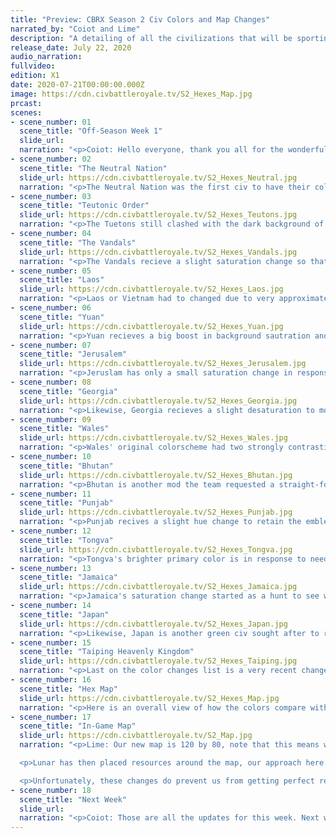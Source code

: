 ```yaml
---
title: "Preview: CBRX Season 2 Civ Colors and Map Changes"
narrated_by: "Coiot and Lime"
description: "A detailing of all the civilizations that will be sporting new colors for the in-game screenshots of Season 2. Will also be showcasing the new map created just for Season 2."
release_date: July 22, 2020
audio_narration:
fullvideo:
edition: X1
date: 2020-07-21T00:00:00.000Z
image: https://cdn.civbattleroyale.tv/S2_Hexes_Map.jpg
prcast:
scenes:
- scene_number: 01
  scene_title: "Off-Season Week 1"
  slide_url: 
  narration: "<p>Coiot: Hello everyone, thank you all for the wonderful feedback we've recieved the two weeks following the conclusion of Season 1 of CBRX. The team has been wokring on Season 2 since late Januruary, and our early efforts and planning have resulted in a great development flow and this upcoming Season will truly bring some new excitment and a variey of new improvments to enchance the viewer experience both while viewing the episodes and afterwards on the subreddit and Discord server.</p><p>This week the team wants to start off showing the color changes necessitated by the inevitable color clashes around the map and also the extensive changes done to the map itself. This Season we really wanted to minimize the amount of changes to the colors in direct response to our approach the previous Season. The result is an overall more subtle approach to color changes that retain the original look and feel of all the civs mods that had to get a fresh coat of paint. On the other hand, after having now run two Royale games, we knew we had to make extensive changes to the map in order to help the game run better and for the civs to perform better in it as well. We've been able to take lessons learned from the last three years since the start of Mk 2.1 to create a map that will result in a better environment for the civs to fight over with.</p>"
- scene_number: 02
  scene_title: "The Neutral Nation"
  slide_url: https://cdn.civbattleroyale.tv/S2_Hexes_Neutral.jpg
  narration: "<p>The Neutral Nation was the first civ to have their colors changed after the team took the oppurutnity to distance the mod away from the Futurama memes and help it be differntiated from Iceland. The orange used is Osage Orange in a nod to Gragg's Osage mod (it also looks much nicer like this).</p>"
- scene_number: 03
  scene_title: "Teutonic Order"
  slide_url: https://cdn.civbattleroyale.tv/S2_Hexes_Teutons.jpg
  narration: "<p>The Tuetons still clashed with the dark background of Iceland, so the team sought out mod author Uighur_Caesar to pick from amongst a few possible colorschemes to help them stand out. A sharply constrasted Black on Grey fits right into their look.</p>"
- scene_number: 04
  scene_title: "The Vandals"
  slide_url: https://cdn.civbattleroyale.tv/S2_Hexes_Vandals.jpg
  narration: "<p>The Vandals recieve a slight saturation change so that the civ will not conflict with Marajoara and its immediate neighbors.</p>"
- scene_number: 05
  scene_title: "Laos"
  slide_url: https://cdn.civbattleroyale.tv/S2_Hexes_Laos.jpg
  narration: "<p>Laos or Vietnam had to changed due to very approximate hue similarites, so the team sought a simple color flip of its primary and secondary colors to keep the color combination intact.</p>"
- scene_number: 06
  scene_title: "Yuan"
  slide_url: https://cdn.civbattleroyale.tv/S2_Hexes_Yuan.jpg
  narration: "<p>Yuan recieves a big boost in background sautration and a new primary color that is a more different hue than the original primary. This new colorscheme will help the audience tell them apart from the Chukchi to their north.</p>"
- scene_number: 07
  scene_title: "Jerusalem"
  slide_url: https://cdn.civbattleroyale.tv/S2_Hexes_Jerusalem.jpg
  narration: "<p>Jeruslam has only a small saturation change in response to the similar color combination of Georgia immediatly to the north of them.</p>"
- scene_number: 08
  scene_title: "Georgia"
  slide_url: https://cdn.civbattleroyale.tv/S2_Hexes_Georgia.jpg
  narration: "<p>Likewise, Georgia recieves a slight desaturation to move them away from Jerusalem's new colorscheme even further. Subtle, but effective</p>"
- scene_number: 09
  scene_title: "Wales"
  slide_url: https://cdn.civbattleroyale.tv/S2_Hexes_Wales.jpg
  narration: "<p>Wales' original colorscheme had two strongly contrasting colors that made their text difficult to see, and for certain audience members with colorblind conditions, almost impossible to tell apart. The team sought to keep the colors the same while changing the two hues to help with the contrast and improve readbility while still remaining distinctivly Welsh.</p>"
- scene_number: 10
  scene_title: "Bhutan"
  slide_url: https://cdn.civbattleroyale.tv/S2_Hexes_Bhutan.jpg
  narration: "<p>Bhutan is another mod the team requested a straight-forward color flip between its primary and secondary. The flip does well to make them stand out amongst the other yellow-orange colors of South Asia.</p>"
- scene_number: 11
  scene_title: "Punjab"
  slide_url: https://cdn.civbattleroyale.tv/S2_Hexes_Punjab.jpg
  narration: "<p>Punjab recives a slight hue change to retain the emblematic Punjab colorscheme. The team would like the assure everyone that the change is sufficient for all three South Asian civs to be distinct on the map and on screen/</p>"
- scene_number: 12
  scene_title: "Tongva"
  slide_url: https://cdn.civbattleroyale.tv/S2_Hexes_Tongva.jpg
  narration: "<p>Tongva's brighter primary color is in response to needing some more variation between other dark-red background civs (Germany, Burkina Faso, Vietnam, etc.). The brighter primary looks great in its immeidate region and allows for no confusion elsewhere.</p>"
- scene_number: 13
  scene_title: "Jamaica"
  slide_url: https://cdn.civbattleroyale.tv/S2_Hexes_Jamaica.jpg
  narration: "<p>Jamaica's saturation change started as a hunt to see which of all the green civs voted this season—there are so many—could be changed to help with on-screen and map comparisons. Jamaica's new colors resembles the saturation of its IRL flag closely while looking quite distinct to the other green civs on the map.</p>"
- scene_number: 14
  scene_title: "Japan"
  slide_url: https://cdn.civbattleroyale.tv/S2_Hexes_Japan.jpg
  narration: "<p>Likewise, Japan is another green civ sought after to recieve a color change. Mod author Homusubi personally recommened the new pink primary. The team finds it to be very fasionable.</p>"
- scene_number: 15
  scene_title: "Taiping Heavenly Kingdom"
  slide_url: https://cdn.civbattleroyale.tv/S2_Hexes_Taiping.jpg
  narration: "<p>Last on the color changes list is a very recent change. The Taiping Heavenly Kingdom and the Chukchi in tests were not contrasting well enough with each other, resulting in confusion. An easy color flip for the Taiping Heavenly Kingdom solves the conflict.</p>"
- scene_number: 16
  scene_title: "Hex Map"
  slide_url: https://cdn.civbattleroyale.tv/S2_Hexes_Map.jpg
  narration: "<p>Here is an overall view of how the colors compare with each other across the map. There may not be the most expectional variety, but the contrasts work well enough together and the team was able to keep changes at a minimum and close to the original colorschemes wherever possible. Expect to love how these colors will paint the in-game map in the near future.</p>"
- scene_number: 17
  scene_title: "In-Game Map"
  slide_url: https://cdn.civbattleroyale.tv/S2_Map.jpg
  narration: "<p>Lime: Our new map is 120 by 80, note that this means we have shrunk the map a little bit to help with turn times and stability. To do so, with the wonderful help of FionaDanger/Lungora, we've shrunk both the Atlantic and Pacific Oceans, while simultaneously reducing the size of the Arctic, with the intention of reducing random unit spam and battles in the far northern reaches of the world. Obviously, shrinking the two major oceans on the cylinder requires the land in the middle to be compacted as well, so Greenland, the area near the Bering Strait and the Pacific Ocean islands have all either been shrunk appropriately or removed. In addition to those changes, Southeast Asia and Hawaii have been slightly expanded to better accommodate the civs that will be starting there (Laos, Vietnam and Hawai'i). This ia tactic we have employed in the past (see: Nazca) to great success at keeping the game balanced. Finally, North Africa and Western Australia were made more habitable, since civs in those regions were significantly underperforming due to the swathes of desert. </p>

  <p>Lunar has then placed resources around the map, our approach here was to provide every civ with somewhat of a strategic start, with early game resources immediately available near their capital and then more late game resources available farther away from their capital. Then, unique luxuries are also roughly equally distributed for each civilization. </p>

  <p>Unfortunately, these changes do prevent us from getting perfect real-world accuracy, but we think this is a worthy compromise (as we also thought for S1) to provide a more stable, entertaining game! Hope you enjoy! Welcome to ask more specific questions in the comments below, I (Lime) will try to answer them as best as I can.</p>"
- scene_number: 18
  scene_title: "Next Week"
  slide_url: 
  narration: "<p>Coiot: Those are all the updates for this week. Next week we'll be showcasing all the new mods specifically addressing Religion. Religion will be a big factor in Season 2, and we invested quite a few resources making it more interesting and impactful in the early stages of the game. Come back next Wednesday for all the details on the sub.</p>"
---
```

